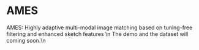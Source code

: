 # AMES
AMES: Highly adaptive multi-modal image matching based on tuning-free filtering and enhanced sketch features \n
The demo and the dataset will coming soon.\n
